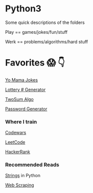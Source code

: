 # Python3
Some quick descriptions of the folders 

Play == games/jokes/fun/stuff
 
Werk == problems/algorithms/hard stuff

# Favorites 😱 👇

<a href="https://github.com/rhollings/Python3/blob/main/play/yo_mama.py">Yo Mama Jokes</a>

<a href="https://github.com/rhollings/Python3/blob/main/play/lotto_generator.py">Lottery # Generator</a>

<a href="https://github.com/rhollings/Python3/blob/main/werk/twoSum.py">TwoSum Algo</a>

<a href="https://github.com/rhollings/Python3/blob/main/werk/password_generator.py">Password Generator</a>


### Where I train

<a href="https://www.codewars.com/dashboard">Codewars</a> 

<a href="https://leetcode.com/problemset/all/">LeetCode</a> 

<a href="https://www.hackerrank.com/dashboard">HackerRank</a> 


### Recommended Reads

<a href="https://diveintopython3.net/strings.html" target="_blank">Strings</a> in Python

<a href="https://elitedatascience.com/python-web-scraping-libraries" target="_blank">Web Scraping</a>
